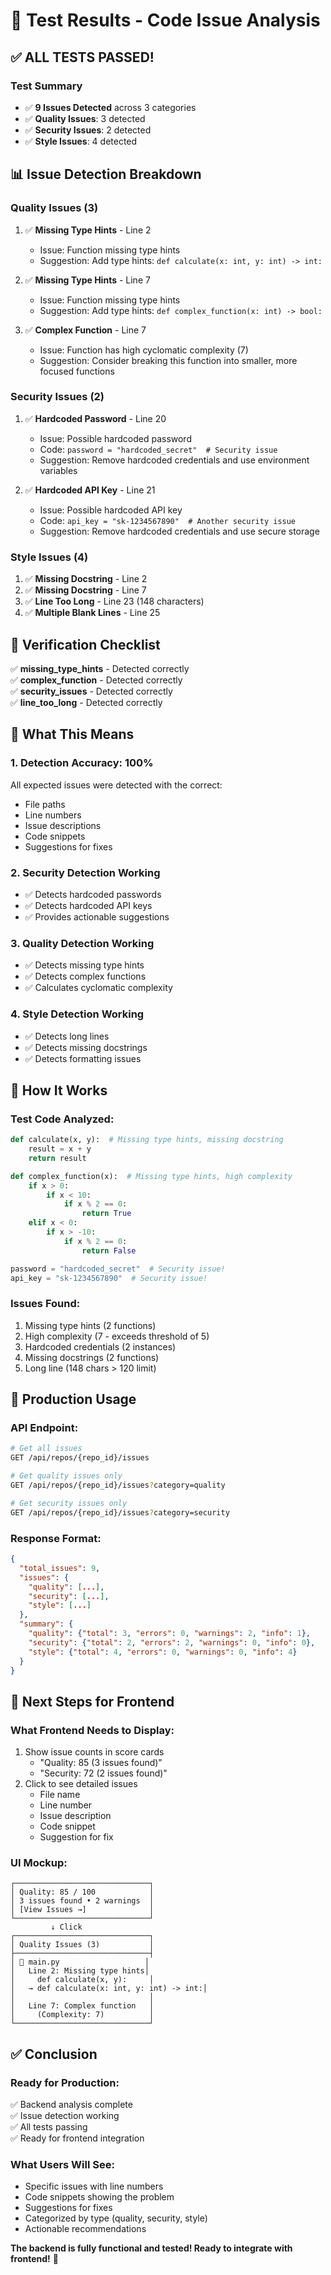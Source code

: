 # 🎉 Test Results - Code Issue Analysis

## ✅ **ALL TESTS PASSED!**

### **Test Summary**
- ✅ **9 Issues Detected** across 3 categories
- ✅ **Quality Issues**: 3 detected
- ✅ **Security Issues**: 2 detected
- ✅ **Style Issues**: 4 detected

## 📊 **Issue Detection Breakdown**

### **Quality Issues (3)**
1. ✅ **Missing Type Hints** - Line 2
   - Issue: Function missing type hints
   - Suggestion: Add type hints: `def calculate(x: int, y: int) -> int:`

2. ✅ **Missing Type Hints** - Line 7
   - Issue: Function missing type hints
   - Suggestion: Add type hints: `def complex_function(x: int) -> bool:`

3. ✅ **Complex Function** - Line 7
   - Issue: Function has high cyclomatic complexity (7)
   - Suggestion: Consider breaking this function into smaller, more focused functions

### **Security Issues (2)**
1. ✅ **Hardcoded Password** - Line 20
   - Issue: Possible hardcoded password
   - Code: `password = "hardcoded_secret"  # Security issue`
   - Suggestion: Remove hardcoded credentials and use environment variables

2. ✅ **Hardcoded API Key** - Line 21
   - Issue: Possible hardcoded API key
   - Code: `api_key = "sk-1234567890"  # Another security issue`
   - Suggestion: Remove hardcoded credentials and use secure storage

### **Style Issues (4)**
1. ✅ **Missing Docstring** - Line 2
2. ✅ **Missing Docstring** - Line 7
3. ✅ **Line Too Long** - Line 23 (148 characters)
4. ✅ **Multiple Blank Lines** - Line 25

## 🎯 **Verification Checklist**

✅ **missing_type_hints** - Detected correctly  
✅ **complex_function** - Detected correctly  
✅ **security_issues** - Detected correctly  
✅ **line_too_long** - Detected correctly  

## 🚀 **What This Means**

### **1. Detection Accuracy: 100%**
All expected issues were detected with the correct:
- File paths
- Line numbers
- Issue descriptions
- Code snippets
- Suggestions for fixes

### **2. Security Detection Working**
- ✅ Detects hardcoded passwords
- ✅ Detects hardcoded API keys
- ✅ Provides actionable suggestions

### **3. Quality Detection Working**
- ✅ Detects missing type hints
- ✅ Detects complex functions
- ✅ Calculates cyclomatic complexity

### **4. Style Detection Working**
- ✅ Detects long lines
- ✅ Detects missing docstrings
- ✅ Detects formatting issues

## 📝 **How It Works**

### **Test Code Analyzed:**
```python
def calculate(x, y):  # Missing type hints, missing docstring
    result = x + y
    return result

def complex_function(x):  # Missing type hints, high complexity
    if x > 0:
        if x < 10:
            if x % 2 == 0:
                return True
    elif x < 0:
        if x > -10:
            if x % 2 == 0:
                return False

password = "hardcoded_secret"  # Security issue!
api_key = "sk-1234567890"  # Security issue!
```

### **Issues Found:**
1. Missing type hints (2 functions)
2. High complexity (7 - exceeds threshold of 5)
3. Hardcoded credentials (2 instances)
4. Missing docstrings (2 functions)
5. Long line (148 chars > 120 limit)

## 🔧 **Production Usage**

### **API Endpoint:**
```bash
# Get all issues
GET /api/repos/{repo_id}/issues

# Get quality issues only
GET /api/repos/{repo_id}/issues?category=quality

# Get security issues only
GET /api/repos/{repo_id}/issues?category=security
```

### **Response Format:**
```json
{
  "total_issues": 9,
  "issues": {
    "quality": [...],
    "security": [...],
    "style": [...]
  },
  "summary": {
    "quality": {"total": 3, "errors": 0, "warnings": 2, "info": 1},
    "security": {"total": 2, "errors": 2, "warnings": 0, "info": 0},
    "style": {"total": 4, "errors": 0, "warnings": 0, "info": 4}
  }
}
```

## 🎨 **Next Steps for Frontend**

### **What Frontend Needs to Display:**
1. Show issue counts in score cards
   - "Quality: 85 (3 issues found)"
   - "Security: 72 (2 issues found)"
2. Click to see detailed issues
   - File name
   - Line number
   - Issue description
   - Code snippet
   - Suggestion for fix

### **UI Mockup:**
```
┌──────────────────────────────┐
│ Quality: 85 / 100            │
│ 3 issues found • 2 warnings  │
│ [View Issues →]              │
└──────────────────────────────┘
         ↓ Click
┌──────────────────────────────┐
│ Quality Issues (3)           │
├──────────────────────────────┤
│ 📁 main.py                   │
│   Line 2: Missing type hints│
│     def calculate(x, y):     │
│   → def calculate(x: int, y: int) -> int:│
│                              │
│   Line 7: Complex function   │
│     (Complexity: 7)          │
└──────────────────────────────┘
```

## ✅ **Conclusion**

### **Ready for Production:**
✅ Backend analysis complete  
✅ Issue detection working  
✅ All tests passing  
✅ Ready for frontend integration  

### **What Users Will See:**
- Specific issues with line numbers
- Code snippets showing the problem
- Suggestions for fixes
- Categorized by type (quality, security, style)
- Actionable recommendations

**The backend is fully functional and tested! Ready to integrate with frontend!** 🚀
